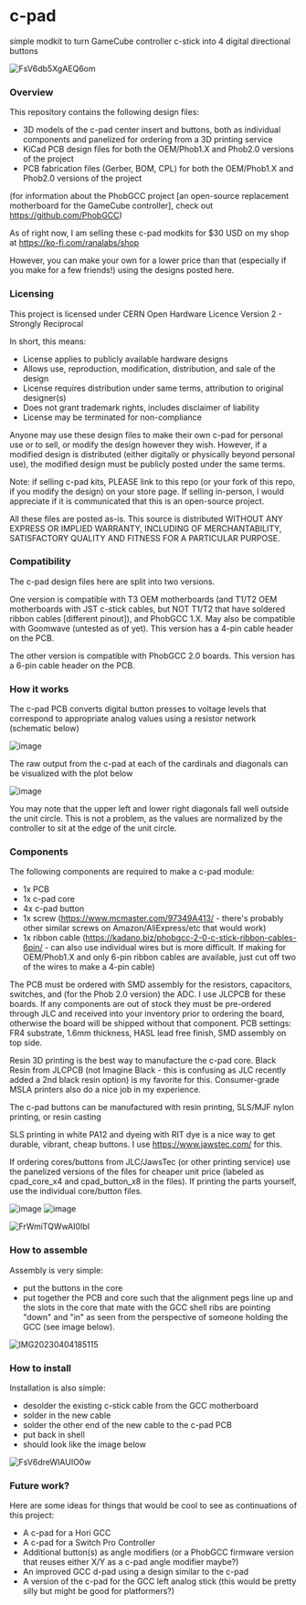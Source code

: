# c-pad
simple modkit to turn GameCube controller c-stick into 4 digital directional buttons

![FsV6db5XgAEQ6om](https://user-images.githubusercontent.com/95242582/230263397-5fa1a9be-560e-4d4e-80cc-204167917ca0.jpg)

### Overview

This repository contains the following design files:
 - 3D models of the c-pad center insert and buttons, both as individual components and panelized for ordering from a 3D printing service
 - KiCad PCB design files for both the OEM/Phob1.X and Phob2.0 versions of the project
 - PCB fabrication files (Gerber, BOM, CPL) for both the OEM/Phob1.X and Phob2.0 versions of the project

(for information about the PhobGCC project [an open-source replacement motherboard for the GameCube controller], check out https://github.com/PhobGCC)

As of right now, I am selling these c-pad modkits for $30 USD on my shop at https://ko-fi.com/ranalabs/shop

However, you can make your own for a lower price than that (especially if you make for a few friends!) using the designs posted here.

### Licensing

This project is licensed under CERN Open Hardware Licence Version 2 - Strongly Reciprocal

In short, this means:
 - License applies to publicly available hardware designs
 - Allows use, reproduction, modification, distribution, and sale of the design
 - License requires distribution under same terms, attribution to original designer(s)
 - Does not grant trademark rights, includes disclaimer of liability
 - License may be terminated for non-compliance

Anyone may use these design files to make their own c-pad for personal use or to sell, or modify the design however they wish.
However, if a modified design is distributed (either digitally or physically beyond personal use), the modified design must be publicly posted under the same terms.

Note: if selling c-pad kits, PLEASE link to this repo (or your fork of this repo, if you modify the design) on your store page.  If selling in-person, I would appreciate if it is communicated that this is an open-source project.

All these files are posted as-is. This source is distributed WITHOUT ANY EXPRESS OR IMPLIED WARRANTY, INCLUDING OF MERCHANTABILITY, SATISFACTORY QUALITY AND FITNESS FOR A PARTICULAR PURPOSE. 

### Compatibility

The c-pad design files here are split into two versions.  

One version is compatible with T3 OEM motherboards (and T1/T2 OEM motherboards with JST c-stick cables, but NOT T1/T2 that have soldered ribbon cables [different pinout]), and PhobGCC 1.X.  May also be compatible with Goomwave (untested as of yet).  This version has a 4-pin cable header on the PCB.

The other version is compatible with PhobGCC 2.0 boards.  This version has a 6-pin cable header on the PCB.

### How it works

The c-pad PCB converts digital button presses to voltage levels that correspond to appropriate analog values using a resistor network (schematic below)

![image](https://user-images.githubusercontent.com/95242582/230264027-c07d42f8-15de-4f2c-8555-aef481b29d64.png)

The raw output from the c-pad at each of the cardinals and diagonals can be visualized with the plot below

![image](https://user-images.githubusercontent.com/95242582/230263892-518bc74b-3cef-48cc-94a1-3a5296bef9e5.png)

You may note that the upper left and lower right diagonals fall well outside the unit circle.  This is not a problem, as the values are normalized by the controller to sit at the edge of the unit circle.

### Components

The following components are required to make a c-pad module:
- 1x PCB
- 1x c-pad core
- 4x c-pad button
- 1x screw (https://www.mcmaster.com/97349A413/ - there's probably other similar screws on Amazon/AliExpress/etc that would work)
- 1x ribbon cable (https://kadano.biz/phobgcc-2-0-c-stick-ribbon-cables-6pin/ - can also use individual wires but is more difficult.  If making for OEM/Phob1.X and only 6-pin ribbon cables are available, just cut off two of the wires to make a 4-pin cable)

The PCB must be ordered with SMD assembly for the resistors, capacitors, switches, and (for the Phob 2.0 version) the ADC.  I use JLCPCB for these boards.  If any components are out of stock they must be pre-ordered through JLC and received into your inventory prior to ordering the board, otherwise the board will be shipped without that component.  PCB settings: FR4 substrate, 1.6mm thickness, HASL lead free finish, SMD assembly on top side.

Resin 3D printing is the best way to manufacture the c-pad core.  Black Resin from JLCPCB (not Imagine Black - this is confusing as JLC recently added a 2nd black resin option) is my favorite for this.  Consumer-grade MSLA printers also do a nice job in my experience.

The c-pad buttons can be manufactured with resin printing, SLS/MJF nylon printing, or resin casting

SLS printing in white PA12 and dyeing with RIT dye is a nice way to get durable, vibrant, cheap buttons.  I use https://www.jawstec.com/ for this.

If ordering cores/buttons from JLC/JawsTec (or other printing service) use the panelized versions of the files for cheaper unit price (labeled as cpad_core_x4 and cpad_button_x8 in the files).  If printing the parts yourself, use the individual core/button files.

![image](https://user-images.githubusercontent.com/95242582/230277555-58ca9cdf-15be-4db8-8585-f5c9bf59956c.png)
![image](https://user-images.githubusercontent.com/95242582/230277637-b9cb4bb7-bb42-40e7-93e3-4c4c355f6661.png)

![FrWmiTQWwAI0IbI](https://user-images.githubusercontent.com/95242582/230267061-c33eb53b-f4a8-41f7-abc7-e3f1ae287048.jpg)

### How to assemble

Assembly is very simple:
 - put the buttons in the core
 - put together the PCB and core such that the alignment pegs line up and the slots in the core that mate with the GCC shell ribs are pointing "down" and "in" as seen from the perspective of someone holding the GCC (see image below).

![IMG20230404185115](https://user-images.githubusercontent.com/95242582/230266436-d84cf887-699b-408d-a1c6-2d527fa0cb17.jpg)

### How to install

Installation is also simple:
 - desolder the existing c-stick cable from the GCC motherboard
 - solder in the new cable 
 - solder the other end of the new cable to the c-pad PCB
 - put back in shell
 - should look like the image below
 
![FsV6dreWIAUIO0w](https://user-images.githubusercontent.com/95242582/230266667-c7480798-2123-4ec5-b0c6-69174c922d44.jpg)


### Future work?

Here are some ideas for things that would be cool to see as continuations of this project:

 - A c-pad for a Hori GCC
 - A c-pad for a Switch Pro Controller
 - Additional button(s) as angle modifiers (or a PhobGCC firmware version that reuses either X/Y as a c-pad angle modifier maybe?)
 - An improved GCC d-pad using a design similar to the c-pad
 - A version of the c-pad for the GCC left analog stick (this would be pretty silly but might be good for platformers?)
